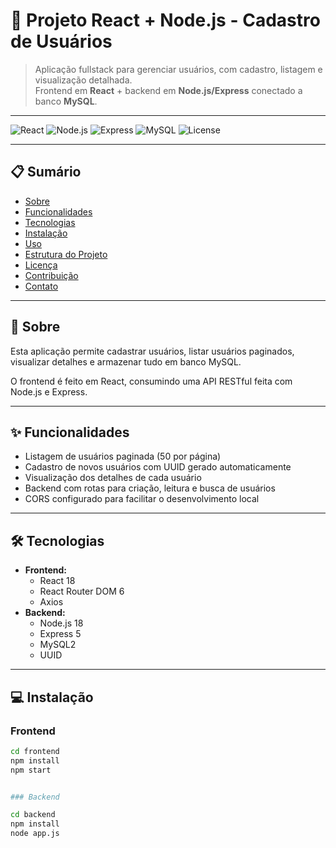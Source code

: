 # 🚀 Projeto React + Node.js - Cadastro de Usuários

> Aplicação fullstack para gerenciar usuários, com cadastro, listagem e visualização detalhada.  
> Frontend em **React** + backend em **Node.js/Express** conectado a banco **MySQL**.

---

![React](https://img.shields.io/badge/React-18.2.0-blue?logo=react)
![Node.js](https://img.shields.io/badge/Node.js-18-green?logo=node.js)
![Express](https://img.shields.io/badge/Express-5.1.0-black?logo=express)
![MySQL](https://img.shields.io/badge/MySQL-8.0-blue?logo=mysql)
![License](https://img.shields.io/badge/license-MIT-green)

---

## 📋 Sumário

- [Sobre](#-sobre)
- [Funcionalidades](#-funcionalidades)
- [Tecnologias](#-tecnologias)
- [Instalação](#-instalação)
- [Uso](#-uso)
- [Estrutura do Projeto](#-estrutura-do-projeto)
- [Licença](#-licença)
- [Contribuição](#-contribuição)
- [Contato](#-contato)

---

## 📖 Sobre

Esta aplicação permite cadastrar usuários, listar usuários paginados, visualizar detalhes e armazenar tudo em banco MySQL.  

O frontend é feito em React, consumindo uma API RESTful feita com Node.js e Express.

---

## ✨ Funcionalidades

- Listagem de usuários paginada (50 por página)
- Cadastro de novos usuários com UUID gerado automaticamente
- Visualização dos detalhes de cada usuário
- Backend com rotas para criação, leitura e busca de usuários
- CORS configurado para facilitar o desenvolvimento local

---

## 🛠 Tecnologias

- **Frontend:**
  - React 18
  - React Router DOM 6
  - Axios
- **Backend:**
  - Node.js 18
  - Express 5
  - MySQL2
  - UUID

---

## 💻 Instalação

### Frontend

```bash
cd frontend
npm install
npm start


### Backend

cd backend
npm install
node app.js

